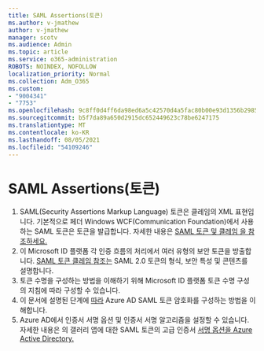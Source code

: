 ```yaml
---
title: SAML Assertions(토큰)
ms.author: v-jmathew
author: v-jmathew
manager: scotv
ms.audience: Admin
ms.topic: article
ms.service: o365-administration
ROBOTS: NOINDEX, NOFOLLOW
localization_priority: Normal
ms.collection: Adm_O365
ms.custom:
- "9004341"
- "7753"
ms.openlocfilehash: 9c8ff0d4ff6da98ed6a5c42570d4a5fac80b00e93d1356b298528bd8d2c51a5f
ms.sourcegitcommit: b5f7da89a650d2915dc652449623c78be6247175
ms.translationtype: MT
ms.contentlocale: ko-KR
ms.lasthandoff: 08/05/2021
ms.locfileid: "54109246"
---
```

# <a name="saml-assertions-tokens"></a>SAML Assertions(토큰)

1. SAML(Security Assertions Markup Language) 토큰은 클레임의 XML 표현입니다. 기본적으로 페더 Windows WCF(Communication Foundation)에서 사용하는 SAML 토큰은 토큰을 발급합니다. 자세한 내용은 [SAML 토큰 및 클레임 을 참조하세요.](https://docs.microsoft.com/dotnet/framework/wcf/feature-details/saml-tokens-and-claims)
2. 이 Microsoft ID 플랫폼 각 인증 흐름의 처리에서 여러 유형의 보안 토큰을 방출합니다. [SAML 토큰 클레임 참조는](https://docs.microsoft.com/azure/active-directory/develop/reference-saml-tokens) SAML 2.0 토큰의 형식, 보안 특성 및 콘텐츠를 설명합니다.
3. 토큰 수명을 [](https://docs.microsoft.com/azure/active-directory/develop/active-directory-configurable-token-lifetimes) 구성하는 방법을 이해하기 위해 Microsoft ID 플랫폼 토큰 수명 구성의 지침에 따라 구성할 수 있습니다.
4. 이 문서에 설명된 단계에 [따라](https://docs.microsoft.com/azure/active-directory/manage-apps/howto-saml-token-encryption) Azure AD SAML 토큰 암호화를 구성하는 방법을 이해합니다.
5. Azure AD에서 인증서 서명 옵션 및 인증서 서명 알고리즘을 설정할 수 있습니다. 자세한 내용은 의 갤러리 앱에 대한 SAML 토큰의 고급 인증서 [서명 옵션을 Azure Active Directory.](https://docs.microsoft.com/azure/active-directory/manage-apps/certificate-signing-options)

